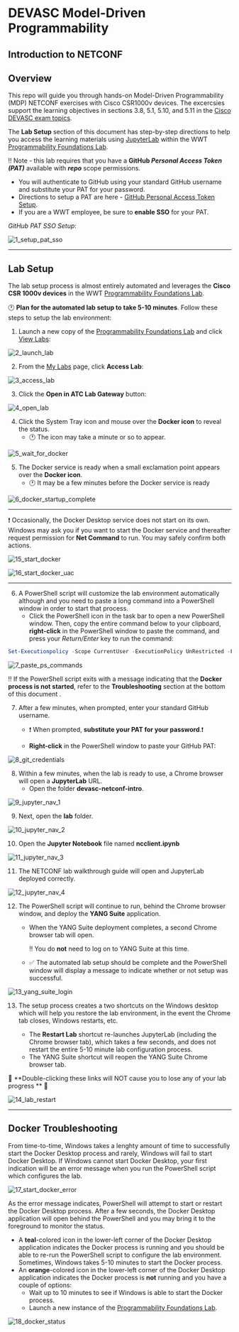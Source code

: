 # DEVASC Model-Driven Programmability

## Introduction to NETCONF

## Overview

This repo will guide you through hands-on Model-Driven Programmability (MDP) NETCONF exercises with Cisco CSR1000v devices.  The excercsies support the learning objectives in sections 3.8, 5.1, 5.10, and 5.11 in the [Cisco DEVASC exam topics](https://learningnetwork.cisco.com/s/devnet-associate-exam-topics).

The **Lab Setup** section of this document has step-by-step directions to help you access the learning materials using [JupyterLab](https://jupyterlab.readthedocs.io/en/stable/getting_started/overview.html) within the WWT [Programmability Foundations Lab](https://www.wwt.com/lab/programmability-foundations-lab).

:bangbang: ​Note - this lab requires that you have a **GitHub *Personal Access Token (PAT)*** available with ***repo*** scope permissions. 

* You will authenticate to GitHub using your standard GitHub username and substitute your PAT for your password.
* Directions to setup a PAT are here -  [GitHub Personal Access Token Setup](https://docs.github.com/en/enterprise/2.15/user/articles/creating-a-personal-access-token-for-the-command-line).
* If you are a WWT employee, be sure to **enable SSO** for your PAT.



*GitHub PAT SSO Setup*:

![1_setup_pat_sso](_images/1_setup_pat_sso.png)

---


## Lab Setup

The lab setup process is almost entirely automated and leverages the **Cisco CSR 1000v devices** in the WWT [Programmability Foundations Lab](https://www.wwt.com/lab/programmability-foundations-lab). 

:clock1:  **Plan for the automated lab setup to take 5-10 minutes**.  Follow these steps to setup the lab environment:

1. Launch a new copy of the [Programmability Foundations Lab](https://www.wwt.com/lab/programmability-foundations-lab) and click [View Labs](https://www.wwt.com/my-wwt/labs):

![2_launch_lab](_images/2_launch_lab.png)



2. From the [My Labs](https://www.wwt.com/my-wwt/labs) page, click **Access Lab**:

![3_access_lab](_images/3_access_lab.png)



3. Click the **Open in ATC Lab Gateway** button:

![4_open_lab](_images/4_open_lab.png)



4. Click the System Tray icon and mouse over the **Docker icon** to reveal the status.
   - :clock1:  The icon may take a minute or so to appear.

![5_wait_for_docker](_images/5_wait_for_docker.png)



5. The Docker service is ready when a small exclamation point appears over the **Docker icon**.
   - :clock1:  It may be a few minutes before the Docker service is ready

![6_docker_startup_complete](_images/6_docker_startup_complete.png)



---

:heavy_exclamation_mark: Occasionally, the Docker Desktop service does not start on its own.  Windows may ask you if you want to start the Docker service and thereafter request permission for **Net Command​** to run.  You may safely confirm both actions.

![15_start_docker](_images/15_start_docker.png)

![16_start_docker_uac](_images/16_start_docker_uac.png)

---



6. A PowerShell script will customize the lab environment automatically although and you need to paste a long command into a PowerShell window in order to start that process.
   - Click the PowerShell icon in the task bar to open a new PowerShell window.  Then, copy the entire command below to your clipboard, **right-click** in the PowerShell window to paste the command, and press your *Return/Enter* key to run the command:

```powershell
Set-Executionpolicy -Scope CurrentUser -ExecutionPolicy UnRestricted -Force; Set-Location \Users\admin; Invoke-WebRequest -Uri 'https://devasc-netconf.s3-us-west-2.amazonaws.com/setup_lab.ps1' -OutFile 'setup_lab.ps1’; .\setup_lab.ps1
```


![7_paste_ps_commands](_images/7_paste_ps_commands.png)



 :bangbang: If the PowerShell script exits with a message indicating that the **Docker process is not started**, refer to the **Troubleshooting** section at the bottom of this document .



7. After a few minutes, when prompted, enter your standard GitHub username.
   
   -  :heavy_exclamation_mark: When prompted, **substitute your PAT for your password**.:heavy_exclamation_mark:
   
   - **Right-click** in the PowerShell window to paste your GitHub PAT:

![8_git_credentials](_images/8_git_credentials.png)



8. Within a few minutes, when the lab is ready to use, a Chrome browser will open a **JupyterLab** URL.
   - Open the folder **devasc-netconf-intro**.

![9_jupyter_nav_1](_images/9_jupyter_nav_1.png)



9. Next, open the **lab** folder.

![10_jupyter_nav_2](_images/10_jupyter_nav_2.png)



10. Open the **Jupyter Notebook** file named **ncclient.ipynb**

![11_jupyter_nav_3](_images/11_jupyter_nav_3.png)



11. The NETCONF lab walkthrough guide will open and JupyterLab deployed correctly.

![12_jupyter_nav_4](_images/12_jupyter_nav_4.png)



12. The PowerShell script will continue to run, behind the Chrome browser window, and deploy the **YANG Suite** application.
    
    - When the YANG Suite deployment completes, a second Chrome browser tab will open.
    
      :bangbang: You do **not** need to log on to YANG Suite at this time.
    
    - :white_check_mark:  The automated lab setup should be complete and the PowerShell window will display a message to indicate whether or not setup was successful.

![13_yang_suite_login](_images/13_yang_suite_login.png)




13. The setup process creates a two shortcuts on the Windows desktop which will help you restore the lab environment, in the event the Chrome tab closes, Windows restarts, etc.

    - The **Restart Lab** shortcut re-launches JupyterLab (including the Chrome browser tab), which takes a few seconds, and does not restart the entire 5-10 minute lab configuration process.
    - The YANG Suite shortcut will reopen the YANG Suite Chrome browser tab.

:large_orange_diamond:  **Double-clicking these links will NOT cause you to lose any of your lab progress ** :large_orange_diamond:

![14_lab_restart](_images/14_lab_restart.png)



---

## Docker Troubleshooting

From time-to-time, Windows takes a lenghty amount of time to successfully start the Docker Desktop process and rarely, Windows will fail to start Docker Desktop.  If Windows cannot start Docker Desktop, your first indication will be an error message when you run the PowerShell script which configures the lab.

![17_start_docker_error](_images/17_start_docker_error.png)



As the error message indicates, PowerShell will attempt to start or restart the Docker Desktop process.  After a few seconds, the Docker Desktop application will open behind the PowerShell and you may bring it to the foreground to monitor the status.

* A **teal**-colored icon in the lower-left corner of the Docker Desktop application indicates the Docker process is running and you should be able to re-run the PowerShell script to configure the lab environment.  Sometimes, Windows takes 5-10 minutes to start the Docker process.
* An **orange**-colored icon in the lower-left corner of the Docker Desktop application indicates the Docker process is **not** running and you have a couple of options:
  * Wait up to 10 minutes to see if Windows is able to start the Docker process.
  * Launch a new instance of the [Programmability Foundations Lab](https://www.wwt.com/lab/programmability-foundations-lab).

![18_docker_status](_images/18_docker_status.png)